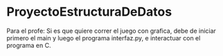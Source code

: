 # ProyectoEstructuraDeDatos

Para el profe:
Si es que quiere correr el juego con grafica, debe de iniciar primero el main y luego el programa interfaz.py, e interactuar con el programa en C.